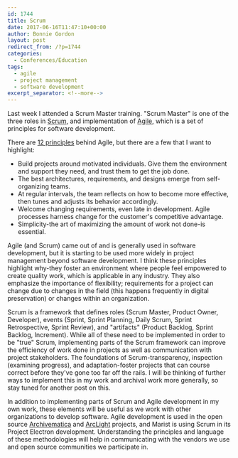 ```yaml
---
id: 1744
title: Scrum
date: 2017-06-16T11:47:10+00:00
author: Bonnie Gordon
layout: post
redirect_from: /?p=1744
categories:
  - Conferences/Education
tags:
  - agile
  - project management
  - software development
excerpt_separator: <!--more-->
---
```

Last week I attended a Scrum Master training. "Scrum Master" is one of the three roles in [Scrum](https://www.scrumalliance.org/why-scrum), and implementation of [Agile](http://agilemanifesto.org/), which is a set of principles for software development.

<!--more-->

There are [12 principles](http://agilemanifesto.org/principles.html) behind Agile, but there are a few that I want to highlight:

* Build projects around motivated individuals. Give them the environment and support they need, and trust them to get the job done.
* The best architectures, requirements, and designs emerge from self-organizing teams.
* At regular intervals, the team reflects on how to become more effective, then tunes and adjusts its behavior accordingly.
* Welcome changing requirements, even late in development. Agile processes harness change for the customer's competitive advantage.
* Simplicity-the art of maximizing the amount of work not done-is essential.

Agile (and Scrum) came out of and is generally used in software development, but it is starting to be used more widely in project management beyond software development. I think these principles highlight why-they foster an environment where people feel empowered to create quality work, which is applicable in any industry. They also emphasize the importance of flexibility; requirements for a project can change due to changes in the field (this happens frequently in digital preservation) or changes within an organization.

Scrum is a framework that defines roles (Scrum Master, Product Owner, Developer), events (Sprint, Sprint Planning, Daily Scrum, Sprint Retrospective, Sprint Review), and "artifacts" (Product Backlog, Sprint Backlog, Increment). While all of these need to be implemented in order to be "true" Scrum, implementing parts of the Scrum framework can improve the efficiency of work done in projects as well as communication with project stakeholders. The foundations of Scrum-transparency, inspection (examining progress), and adaptation-foster projects that can course correct before they've gone too far off the rails. I will be thinking of further ways to implement this in my work and archival work more generally, so stay tuned for another post on this.

In addition to implementing parts of Scrum and Agile development in my own work, these elements will be useful as we work with other organizations to develop software. Agile development is used in the open source [Archivematica](https://www.archivematica.org/en/) and [ArcLight](http://library.stanford.edu/blogs/digital-library-blog/2016/11/arclight-fall-2016-project-update) projects, and Marist is using Scrum in its Project Electron development. Understanding the principles and language of these methodologies will help in communicating with the vendors we use and open source communities we participate in.
